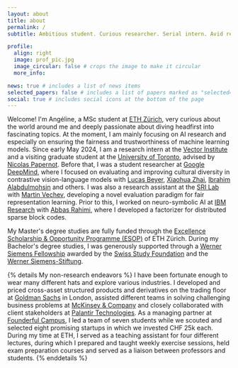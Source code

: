 ```yaml
---
layout: about
title: about
permalink: /
subtitle: Ambitious student. Curious researcher. Serial intern. Avid reader. Sports enthusiast.

profile:
  align: right
  image: prof_pic.jpg
  image_circular: false # crops the image to make it circular
  more_info: 

news: true # includes a list of news items
selected_papers: false # includes a list of papers marked as "selected={true}"
social: true # includes social icons at the bottom of the page
---
```


Welcome! I'm Angéline, a MSc student at [ETH Zürich](https://ethz.ch/en.html), very curious about the world around me and deeply passionate about diving headfirst into fascinating topics. At the moment, I am mainly focusing on AI research and especially on ensuring the fairness and trustworthiness of machine learning models. Since early May 2024, I am a research intern at the [Vector Institute](https://vectorinstitute.ai/) and a visiting graduate student at the [University of Toronto](https://www.utoronto.ca/), advised by [Nicolas Papernot](https://www.papernot.fr/). Before that, I was a student researcher at [Google DeepMind](https://deepmind.google/), where I focused on evaluating and improving cultural diversity in contrastive vision-language models with [Lucas Beyer](http://lucasb.eyer.be/), [Xiaohua Zhai](https://sites.google.com/view/xzhai), [Ibrahim Alabdulmohsin](https://ibomohsin.github.io/) and others. I was also a research assistant at the [SRI Lab](https://www.sri.inf.ethz.ch/) with [Martin Vechev](https://www.sri.inf.ethz.ch/people/martin), developing a novel evaluation paradigm for fair representation learning. Prior to this, I worked on neuro-symbolic AI at [IBM Research](https://research.ibm.com/) with [Abbas Rahimi](https://research.ibm.com/people/abbas-rahimi), where I developed a factorizer for distributed sparse block codes. 

My Master's degree studies are fully funded through the [Excellence Scholarship & Opportunity Programme (ESOP)](https://ethz.ch/students/en/studies/financial/scholarships/excellencescholarship.html) of ETH Zürich. During my Bachelor's degree studies, I was generously supported through a [Werner Siemens Fellowship](https://www.studyfoundation.ch/our-scholarships/) awarded by the [Swiss Study Foundation](https://www.studyfoundation.ch/) and the [Werner Siemens-Stiftung](https://www.wernersiemens-stiftung.ch/en/). 

{% details My non-research endeavors %}
I have been fortunate enough to wear many different hats and explore various industries. I developed and priced cross-asset structured products and derivatives on the trading floor at [Goldman Sachs](https://www.goldmansachs.com/) in London, assisted different teams in solving challenging business problems at [McKinsey & Company](https://www.mckinsey.com/ch/overview) and closely collaborated with client stakeholders at [Palantir Technologies](https://www.palantir.com/uk/). As a managing partner at [Founderful Campus](https://www.campus.founderful.com/), I led a team of seven students while we scouted and selected eight promising startups in which we invested CHF 25k each. During my time at ETH, I served as a teaching assistant for four different lectures, during which I prepared and taught weekly exercise sessions, held exam preparation courses and served as a liaison between professors and students.
{% enddetails %}
